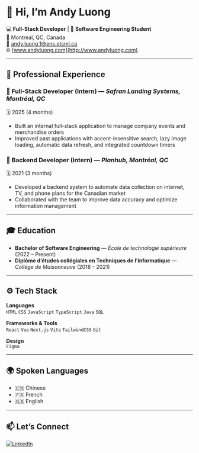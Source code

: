 # 👋 Hi, I’m **Andy Luong**

💻 **Full-Stack Developer** | 🎯 **Software Engineering Student**  
📍 Montreal, QC, Canada  
📧 [andy.luong.1@ens.etsml.ca](mailto:andy.luong.1@ens.etsml.ca)  
🌐 [www.andyluong.com](http://www.andyluong.com)

---

## 💼 Professional Experience

### 🔹 Full-Stack Developer (Intern) — *Safran Landing Systems, Montréal, QC*  
🗓️ 2025 (4 months)
- Built an internal full-stack application to manage company events and merchandise orders  
- Improved past applications with accent-insensitive search, lazy image loading, automatic data refresh, and integrated countdown timers

### 🔹 Backend Developer (Intern) — *Planhub, Montréal, QC*  
🗓️ 2021 (3 months)
- Developed a backend system to automate data collection on internet, TV, and phone plans for the Canadian market  
- Collaborated with the team to improve data accuracy and optimize information management

---

## 🎓 Education

- **Bachelor of Software Engineering** — *École de technologie supérieure* (2022 – Present)
- **Diplôme d’études collégiales en Techniques de l’informatique** — *Collège de Maisonneuve* (2018 – 2021)

---

## ⚙️ Tech Stack

**Languages**  
`HTML` `CSS` `JavaScript` `TypeScript` `Java` `SQL`

**Frameworks & Tools**  
`React` `Vue` `Next.js` `Vite` `TailwindCSS` `Git`

**Design**  
`Figma`

---

## 🌍 Spoken Languages

- 🇨🇳 Chinese  
- 🇫🇷 French  
- 🇬🇧 English

---

## 📫 Let’s Connect

[![LinkedIn](https://img.shields.io/badge/LinkedIn-Andy%20Luong-blue?style=for-the-badge&l)]()
